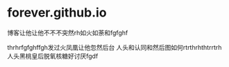 # forever.github.io
博客让他让他不不不突然rh如火如荼和fgfghf


thrhrfgfghffgh发过火凤凰让他忽然后台
人头和认同和然后图如何rtrthrhthtrrtrh
人头黑桃皇后脱氧核糖好讨厌fgdf
